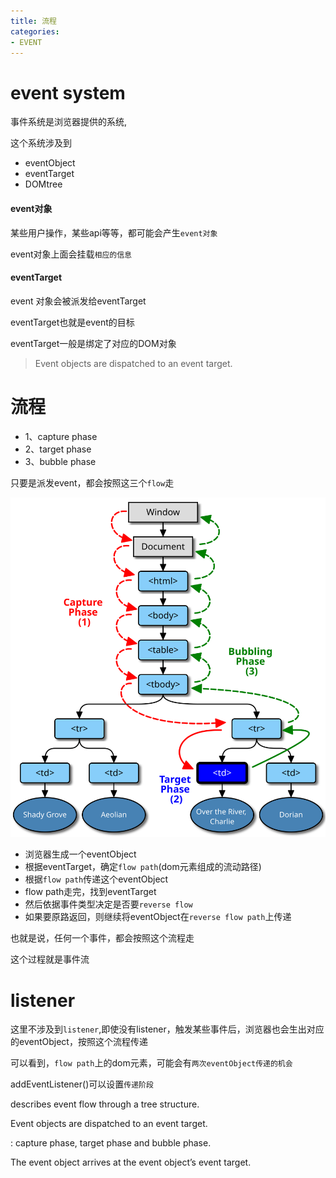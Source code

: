 ```yaml
---
title: 流程
categories: 
- EVENT
---
```


# event system 

事件系统是浏览器提供的系统,

这个系统涉及到

- eventObject
- eventTarget
- DOMtree


#### event对象

某些用户操作，某些api等等，都可能会产生`event对象`

event对象上面会挂载`相应的信息`

#### eventTarget

event 对象会被派发给eventTarget

eventTarget也就是event的目标

eventTarget一般是绑定了对应的DOM对象

> Event objects are dispatched to an event target.


# 流程

- 1、capture phase
- 2、target phase 
- 3、bubble phase

只要是派发event，都会按照这三个`flow`走

![](./images/eventflow.svg)


- 浏览器生成一个eventObject
- 根据eventTarget，确定`flow path`(dom元素组成的流动路径)
- 根据`flow path`传递这个eventObject
- flow path走完，找到eventTarget
- 然后依据事件类型决定是否要`reverse flow`
- 如果要原路返回，则继续将eventObject在`reverse flow path`上传递


也就是说，任何一个事件，都会按照这个流程走


这个过程就是事件流

# listener


这里不涉及到`listener`,即使没有listener，触发某些事件后，浏览器也会生出对应的eventObject，按照这个流程传递

可以看到，`flow path`上的dom元素，可能会有`两次eventObject传递的机会`

addEventListener()可以设置`传递阶段`





describes event flow through a tree structure.


Event objects are dispatched to an event target. 


: capture phase, target phase and bubble phase.


The event object arrives at the event object’s event target. 
